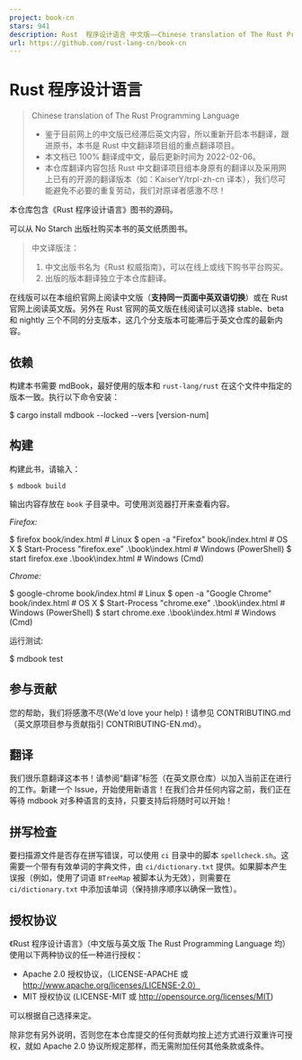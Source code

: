 ```yaml
---
project: book-cn
stars: 941
description: Rust  程序设计语言 中文版——Chinese translation of The Rust Programming Language (Book)
url: https://github.com/rust-lang-cn/book-cn
---
```


Rust 程序设计语言
===========

> Chinese translation of The Rust Programming Language
> 
> -   鉴于目前网上的中文版已经滞后英文内容，所以重新开启本书翻译，跟进原书，本书是 Rust 中文翻译项目组的重点翻译项目。
> -   本文档已 100% 翻译成中文，最后更新时间为 2022-02-06。
> -   本仓库翻译内容包括 Rust 中文翻译项目组本身原有的翻译以及采用网上已有的开源的翻译版本（如：KaiserY/trpl-zh-cn 译本），我们尽可能避免不必要的重复劳动，我们对原译者感激不尽！

本仓库包含《Rust 程序设计语言》图书的源码。

可以从 No Starch 出版社购买本书的英文纸质图书。

> 中文译版注：
> 
> 1.  中文出版书名为《Rust 权威指南》，可以在线上或线下购书平台购买。
> 2.  出版的版本翻译独立于本仓库翻译。

在线版可以在本组织官网上阅读中文版（**支持同一页面中英双语切换**）或在 Rust 官网上阅读英文版。另外在 Rust 官网的英文版在线阅读可以选择 stable、beta 和 nightly 三个不同的分支版本，这几个分支版本可能滞后于英文仓库的最新内容。

依赖
--

构建本书需要 mdBook，最好使用的版本和 `rust-lang/rust` 在这个文件中指定的版本一致。执行以下命令安装：

$ cargo install mdbook --locked --vers \[version-num\]

构建
--

构建此书，请输入：

```
$ mdbook build
```

输出内容存放在 `book` 子目录中。可使用浏览器打开来查看内容。

_Firefox:_

$ firefox book/index.html                       # Linux
$ open -a "Firefox" book/index.html             # OS X
$ Start-Process "firefox.exe" .\\book\\index.html # Windows (PowerShell)
$ start firefox.exe .\\book\\index.html           # Windows (Cmd)

_Chrome:_

$ google-chrome book/index.html                 # Linux
$ open -a "Google Chrome" book/index.html       # OS X
$ Start-Process "chrome.exe" .\\book\\index.html  # Windows (PowerShell)
$ start chrome.exe .\\book\\index.html            # Windows (Cmd)

运行测试:

$ mdbook test

参与贡献
----

您的帮助，我们将感激不尽(We'd love your help)！请参见 CONTRIBUTING.md（英文原项目参与贡献指引 CONTRIBUTING-EN.md）。

翻译
--

我们很乐意翻译这本书！请参阅“翻译”标签（在英文原仓库）以加入当前正在进行的工作。新建一个 Issue，开始使用新语言！在我们合并任何内容之前，我们正在等待 mdbook 对多种语言的支持，只要支持后将随时可以开始！

拼写检查
----

要扫描源文件是否存在拼写错误，可以使用 `ci` 目录中的脚本 `spellcheck.sh`。这需要一个带有有效单词的字典文件，由 `ci/dictionary.txt` 提供。如果脚本产生误报（例如，使用了词语 `BTreeMap` 被脚本认为无效），则需要在 `ci/dictionary.txt` 中添加该单词（保持排序顺序以确保一致性）。

授权协议
----

《Rust 程序设计语言》（中文版与英文版 The Rust Programming Language 均） 使用以下两种协议的任一种进行授权：

-   Apache 2.0 授权协议，（LICENSE-APACHE 或 http://www.apache.org/licenses/LICENSE-2.0）
-   MIT 授权协议 (LICENSE-MIT 或 http://opensource.org/licenses/MIT)

可以根据自己选择来定。

除非您有另外说明，否则您在本仓库提交的任何贡献均按上述方式进行双重许可授权，就如 Apache 2.0 协议所规定那样，而无需附加任何其他条款或条件。
